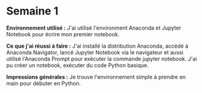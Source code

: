 
# Semaine 1

**Environnement utilisé :**
J'ai utilisé l'environment Anaconda et Jupyter Notebook pour écrire mon premier notebook.

**Ce que j'ai réussi à faire :**
J'ai installé la distribution Anaconda, accédé à Anaconda Navigator, lancé Jupyter Notebook via le navigateur et aussi utilisé l'Anaconda Prompt pour exécuter la commande jupyter notebook.
J'ai pu créer un notebook, exécuter du code Python basique.

**Impressions générales :**
Je trouve l'environnement simple à prendre en main pour débuter en Python.
